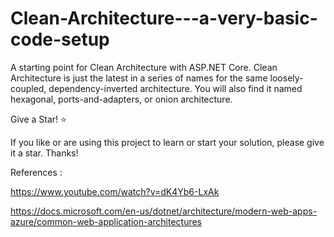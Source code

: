 # Clean-Architecture---a-very-basic-code-setup

A starting point for Clean Architecture with ASP.NET Core. 
Clean Architecture is just the latest in a series of names for the same loosely-coupled,
dependency-inverted architecture. 
You will also find it named hexagonal, ports-and-adapters, or onion architecture.

Give a Star! ⭐

If you like or are using this project to learn or start your solution, please give it a star. Thanks!

References :

https://www.youtube.com/watch?v=dK4Yb6-LxAk

https://docs.microsoft.com/en-us/dotnet/architecture/modern-web-apps-azure/common-web-application-architectures


